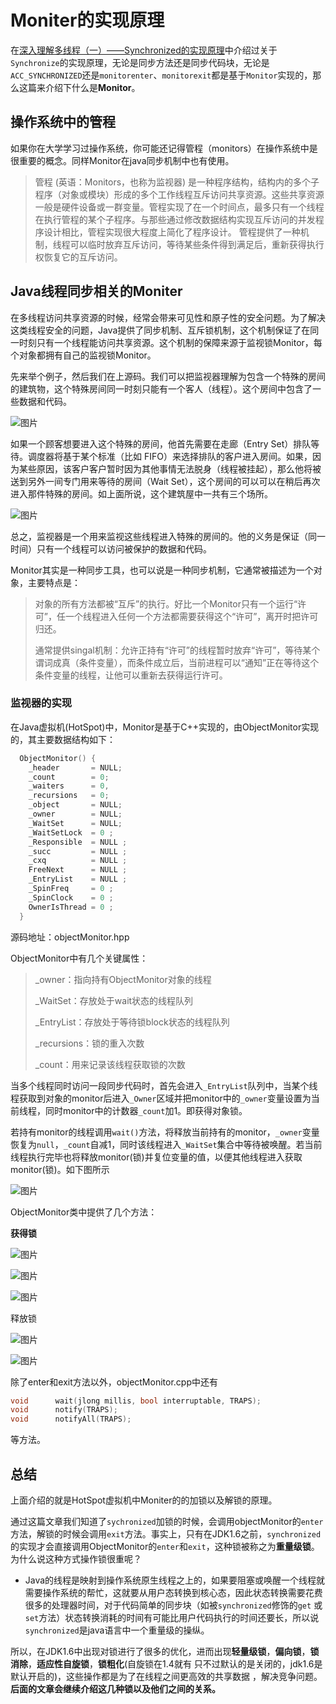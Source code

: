 # Moniter的实现原理

在[深入理解多线程（一）——Synchronized的实现原理](http://mp.weixin.qq.com/s?__biz=MzI3NzE0NjcwMg==&mid=2650120537&idx=1&sn=f56201217c0ca6fde45ee12965b56296&chksm=f36bbc78c41c356ee363367addcdc0b311afb2f9df86a7ee20d21348b3332fd64f273d6028ca&scene=21#wechat_redirect)中介绍过关于`Synchronize`的实现原理，无论是同步方法还是同步代码块，无论是`ACC_SYNCHRONIZED`还是`monitorenter`、`monitorexit`都是基于`Monitor`实现的，那么这篇来介绍下什么是**Monitor**。



## 操作系统中的管程

如果你在大学学习过操作系统，你可能还记得管程（monitors）在操作系统中是很重要的概念。同样Monitor在java同步机制中也有使用。

>管程 (英语：Monitors，也称为监视器) 是一种程序结构，结构内的多个子程序（对象或模块）形成的多个工作线程互斥访问共享资源。这些共享资源一般是硬件设备或一群变量。管程实现了在一个时间点，最多只有一个线程在执行管程的某个子程序。与那些通过修改数据结构实现互斥访问的并发程序设计相比，管程实现很大程度上简化了程序设计。 管程提供了一种机制，线程可以临时放弃互斥访问，等待某些条件得到满足后，重新获得执行权恢复它的互斥访问。



## Java线程同步相关的Moniter

在多线程访问共享资源的时候，经常会带来可见性和原子性的安全问题。为了解决这类线程安全的问题，Java提供了同步机制、互斥锁机制，这个机制保证了在同一时刻只有一个线程能访问共享资源。这个机制的保障来源于监视锁Monitor，每个对象都拥有自己的监视锁Monitor。

先来举个例子，然后我们在上源码。我们可以把监视器理解为包含一个特殊的房间的建筑物，这个特殊房间同一时刻只能有一个客人（线程）。这个房间中包含了一些数据和代码。

![图片](Moniter的实现原理.assets/640.jpg)

如果一个顾客想要进入这个特殊的房间，他首先需要在走廊（Entry Set）排队等待。调度器将基于某个标准（比如 FIFO）来选择排队的客户进入房间。如果，因为某些原因，该客户客户暂时因为其他事情无法脱身（线程被挂起），那么他将被送到另外一间专门用来等待的房间（Wait Set），这个房间的可以可以在稍后再次进入那件特殊的房间。如上面所说，这个建筑屋中一共有三个场所。

![图片](Moniter的实现原理.assets/640-1705940555549.jpg)

总之，监视器是一个用来监视这些线程进入特殊的房间的。他的义务是保证（同一时间）只有一个线程可以访问被保护的数据和代码。

Monitor其实是一种同步工具，也可以说是一种同步机制，它通常被描述为一个对象，主要特点是：

> 对象的所有方法都被“互斥”的执行。好比一个Monitor只有一个运行“许可”，任一个线程进入任何一个方法都需要获得这个“许可”，离开时把许可归还。
>
> 通常提供singal机制：允许正持有“许可”的线程暂时放弃“许可”，等待某个谓词成真（条件变量），而条件成立后，当前进程可以“通知”正在等待这个条件变量的线程，让他可以重新去获得运行许可。



### 监视器的实现

在Java虚拟机(HotSpot)中，Monitor是基于C++实现的，由ObjectMonitor实现的，其主要数据结构如下：

```c++
  ObjectMonitor() {
    _header       = NULL;
    _count        = 0;
    _waiters      = 0,
    _recursions   = 0;
    _object       = NULL;
    _owner        = NULL;
    _WaitSet      = NULL;
    _WaitSetLock  = 0 ;
    _Responsible  = NULL ;
    _succ         = NULL ;
    _cxq          = NULL ;
    FreeNext      = NULL ;
    _EntryList    = NULL ;
    _SpinFreq     = 0 ;
    _SpinClock    = 0 ;
    OwnerIsThread = 0 ;
  }
```

源码地址：objectMonitor.hpp

ObjectMonitor中有几个关键属性：

>_owner：指向持有ObjectMonitor对象的线程
>
>_WaitSet：存放处于wait状态的线程队列
>
>_EntryList：存放处于等待锁block状态的线程队列
>
>_recursions：锁的重入次数
>
>_count：用来记录该线程获取锁的次数

当多个线程同时访问一段同步代码时，首先会进入`_EntryList`队列中，当某个线程获取到对象的monitor后进入`_Owner`区域并把monitor中的`_owner`变量设置为当前线程，同时monitor中的计数器`_count`加1。即获得对象锁。

若持有monitor的线程调用`wait()`方法，将释放当前持有的monitor，`_owner`变量恢复为`null`，`_count`自减1，同时该线程进入`_WaitSet`集合中等待被唤醒。若当前线程执行完毕也将释放monitor(锁)并复位变量的值，以便其他线程进入获取monitor(锁)。如下图所示

![图片](Moniter的实现原理.assets/640.png)

ObjectMonitor类中提供了几个方法：

**获得锁**

![图片](Moniter的实现原理.assets/640-1705943009484.jpg)

![图片](Moniter的实现原理.assets/640-1705943145309.jpg)

![图片](Moniter的实现原理.assets/640-1705943200961.jpg)

释放锁

![图片](Moniter的实现原理.assets/640-1705943220817.jpg)



![图片](Moniter的实现原理.assets/640-1705943269350.jpg)

除了enter和exit方法以外，objectMonitor.cpp中还有

```c++
void      wait(jlong millis, bool interruptable, TRAPS);
void      notify(TRAPS);
void      notifyAll(TRAPS);
```

等方法。



## 总结

上面介绍的就是HotSpot虚拟机中Moniter的的加锁以及解锁的原理。

通过这篇文章我们知道了`sychronized`加锁的时候，会调用objectMonitor的`enter`方法，解锁的时候会调用`exit`方法。事实上，只有在JDK1.6之前，`synchronized`的实现才会直接调用ObjectMonitor的`enter`和`exit`，这种锁被称之为**重量级锁**。为什么说这种方式操作锁很重呢？

- Java的线程是映射到操作系统原生线程之上的，如果要阻塞或唤醒一个线程就需要操作系统的帮忙，这就要从用户态转换到核心态，因此状态转换需要花费很多的处理器时间，对于代码简单的同步块（如被`synchronized`修饰的`get` 或`set`方法）状态转换消耗的时间有可能比用户代码执行的时间还要长，所以说`synchronized`是java语言中一个重量级的操纵。

所以，在JDK1.6中出现对锁进行了很多的优化，进而出现**轻量级锁**，**偏向锁**，**锁消除**，**适应性自旋锁**，**锁粗化**(自旋锁在1.4就有 只不过默认的是关闭的，jdk1.6是默认开启的)，这些操作都是为了在线程之间更高效的共享数据 ，解决竞争问题。**后面的文章会继续介绍这几种锁以及他们之间的关系。**

